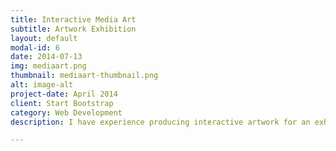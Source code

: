 ```yaml
---
title: Interactive Media Art
subtitle: Artwork Exhibition
layout: default
modal-id: 6
date: 2014-07-13
img: mediaart.png
thumbnail: mediaart-thumbnail.png
alt: image-alt
project-date: April 2014
client: Start Bootstrap
category: Web Development
description: I have experience producing interactive artwork for an exhibition collaborating with the artist Pak Lam Sin. This project includes engineering tasks enabling guests to interact with the screen by walking. During the project, I constructed a system that recognizes people through the camera and expresses them in the artwork. Our work was successfully exhibited at KOTE, an exhibition complex in Seoul in August 2022.<br><span style="font-family:Droid serif; font-size:20px"><i><b>Implementation process details:</b></i></span><br><span style="padding:20px">· Integrated camera and YOLO model in Python process using OpenCV.<br>· Built TouchDesigner's socket programming environment for Inter-Process Communication (IPC).<br>· Defined variable types and formats for data transfer and synchronized Python process with TouchDesigner.<br>· Configured logic to extract up to three people excluding other objects.<br>· Implemented logic to extract the coordinate of each person.<br>· Confirmed expression accuracy and time of the artwork.<br>· Tuned the whole system through rehearsal.</span>

---
```

